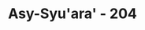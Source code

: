 ---
title: "Asy-Syu'ara' - 204"
no: 204
arabic_no: ٢٠٤
ayah: اَفَبِعَذَابِنَا يَسْتَعْجِلُوْنَ  
translation: "Bukankah mereka yang meminta agar azab Kami dipercepat?"
tafsir: "Ayat ini menjelaskan bahwa orang-orang musyrik Mekah pernah mengejek Nabi Muhammad dengan menanyakan kapan azab yang dijanjikan itu akan menimpa mereka. Pertanyaan mereka itu dijawab Allah melalui ayat ini dengan mengatakan, \"Apakah mereka minta dipercepat datangnya azab yang Kami janjikan itu?\" Sebenarnya mereka tidak perlu menanyakan kapan azab yang diancamkan Allah itu datang. Mereka cukup memperhatikan malapetaka yang telah menimpa umat-umat dahulu yang telah mendustakan para rasul yang diutus Allah kepada mereka. Padahal umat-umat dahulu itu adalah umat yang gagah perkasa dan mempunyai kemampuan untuk memakmurkan negara mereka, tetapi tidak seorang pun di antara mereka yang sanggup mengelakkan diri dari azab Allah."
---